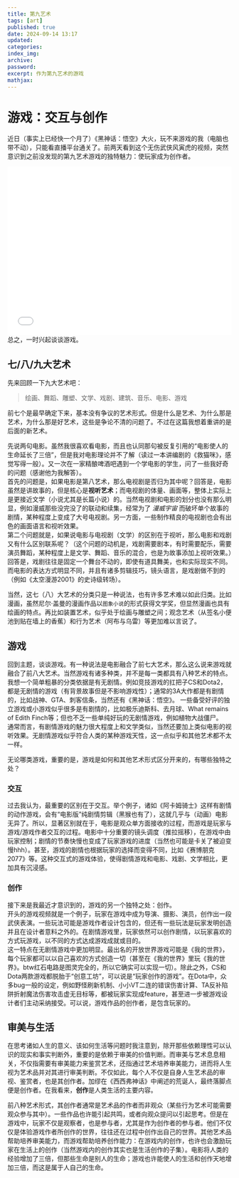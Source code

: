```yaml
---
title: 第九艺术
tags: [art]
published: true
date: 2024-09-14 13:17
updated:
categories:
index_img:
archive:
password:
excerpt: 作为第九艺术的游戏
mathjax:
---
```

# 游戏：交互与创作
近日（事实上已经快一个月了）《黑神话：悟空》大火，玩不来游戏的我（电脑也带不动），只能看直播平台通关了。前两天看到这个无伤武侠风寅虎的视频，突然意识到之前没发现的第九艺术游戏的独特魅力：使玩家成为创作者。
<div style="position: relative; width: 100%; height: 0; padding-bottom: 75%;"><iframe src="//player.bilibili.com/player.html?isOutside=true&aid=113054209540612&bvid=BV1ijn9eWE2k&cid=25666849975&p=1&autoplay=0" scrolling="no" border="0" frameborder="no" framespacing="0" allowfullscreen="true" style="position: absolute; width: 100%; height: 100%; left: 0; top: 0;"> </iframe></div>
总之，一时兴起谈谈游戏。

## 七/八/九大艺术
先来回顾一下九大艺术吧：
> 绘画、舞蹈、雕塑、文学、戏剧、建筑、音乐、电影、游戏

前七个是最早确定下来，基本没有争议的艺术形式。但是什么是艺术、为什么那是艺术，为什么那是好艺术，这些是争论不清的问题了。不过在这篇我想着重讲的是后面的新艺术。

先说两句电影。虽然我很喜欢看电影，而且也认同那句被反复引用的“电影使人的生命延长了三倍”，但是我对电影理论并不了解（读过一本讲编剧的《救猫咪》，感觉写得一般）。又一次在一家精酿啤酒吧遇到一个学电影的学生，问了一些我好奇的问题（感谢他为我解答）。  
首先的问题是，如果电影是第八艺术，那么电视剧是否归为其中呢？回答是，电影虽然是讲故事的，但是核心是**视听艺术**；而电视剧的体量、画面等，整体上实际上是更接近文学（小说尤其是长篇小说）的。当然电视剧和电影的划分也没有那么明显，例如漫威那些没完没了的联动和续集，经常为了 *漫威宇宙* 而破坏单个故事的剧情，某种程度上变成了大号电视剧。另一方面，一些制作精良的电视剧也会有出色的画面语言和视听效果。  
第二个问题就是，如果说电影与电视剧（文学）的区别在于视听，那么电影和戏剧又有什么区别联系呢？（这个问题的动机是，戏剧需要剧本，有时需要配乐，需要演员舞蹈，某种程度上是文学、舞蹈、音乐的混合，也是为故事添加上视听效果。）回答是，戏剧往往是固定一个舞台不动的，即使有道具舞美，也和实际现实不同。而电影的表达方式明显不同，并且有诸多剪辑技巧，镜头语言，是戏剧做不到的（例如《太空漫游2001》的史诗级转场）。

当然，这七（八）大艺术的分类只是一种说法，也有许多艺术难以如此归类。比如漫画，虽然尼尔·盖曼的漫画作品以`图象小说`的形式获得文学奖，但显然漫画也具有绘画的特点。再比如装置艺术，似乎处于绘画与雕塑之间；观念艺术（从签名小便池到贴在墙上的香蕉）和行为艺术（阿布与乌雷）等更加难以言说了。 

## 游戏
回到主题，谈谈游戏。有一种说法是电影融合了前七大艺术，那么这么说来游戏就融合了前八大艺术。当然游戏有诸多种类，并不是每一类都具有八种艺术的特点。  
我想一个简单粗暴的分类依据是有无剧情。例如竞技游戏的扛把子CS和Dota2，都是无剧情的游戏（有背景故事但是不影响游戏性）；通常的3A大作都是有剧情的，比如战神、GTA、刺客信条，当然还有《黑神话：悟空》。  一些备受好评的独立游戏或小游戏似乎很多是有剧情的，比如极乐迪斯科、去月球、What remains of Edith Finch等；但也不乏一些单纯好玩的无剧情游戏，例如植物大战僵尸。  
通常而言，有剧情游戏的魅力很大程度上和文学类似，当然还要加上类似电影的视听效果。无剧情游戏似乎符合人类的某种游戏天性，这一点似乎和其他艺术都不太一样。

无论哪类游戏，重要的是，游戏是如何和其他艺术形式区分开来的，有哪些独特之处？

### 交互
过去我认为，最重要的区别在于交互。举个例子，诸如《阿卡姆骑士》这样有剧情的动作游戏，会有“电影版”纯剧情剪辑（黑猴也有了），这就几乎与（动画）电影无异了。所以，显著区别就在于，电影是观众单方面接收的过程，而游戏是玩家与游戏/游戏作者交互的过程。电影中十分重要的镜头调度（推拉摇移），在游戏中由玩家控制；剧情的节奏快慢也变成了玩家游戏的进度（当然也可能是卡关了被迫变慢hhh）。甚至，游戏的剧情也根据玩家的选择而变得不同，比如《赛博朋克2077》等。这种交互式的游戏体验，使得剧情游戏和电影、戏剧、文学相比，更加具有沉浸感。

### 创作
接下来是我最近才意识到的，游戏的另一个独特之处：创作。  
开头的游戏视频就是一个例子，玩家在游戏中成为导演、摄影、演员，创作出一段武侠表演。一些玩法可能是游戏作者设计包含的，但还有一些玩法是玩家发明创造并且在设计者意料之外的。在剧情游戏里，玩家依然可以创作剧情，以玩家喜欢的方式玩游戏，以不同的方式达成游戏成就或目的。  
这一特点在无剧情游戏中更加明显。最出名的开放世界游戏可能是《我的世界》，每个玩家都可以以自己喜欢的方式创造一切（甚至在《我的世界》里玩《我的世界》。btw红石电路是图灵完全的，所以它确实可以实现一切）。除此之外，CS和Dota两款游戏都脱胎于“创意工坊”，可以说是“玩家创作的游戏”。在Dota中，众多bug一般的设定，例如野怪刷新机制、小小VT二连的错误伤害计算、TA反补陷阱折射魔法伤害攻击虚无目标等，都被玩家实现成feature，甚至进一步被游戏设计者们主动采纳接受。可以说，游戏作品的创作者，是包含玩家的。

## 审美与生活
在思考诸如人生的意义、该如何生活等问题时我注意到，除开那些依赖理性可以认识的现实和事实判断外，重要的是依赖于审美的价值判断。而审美与艺术息息相关，不仅指需要有审美能力来鉴赏艺术，还指通过艺术培养审美能力，进而将人生视为艺术品并对其进行审美判断。不仅如此，每个人不仅是自身人生艺术品的审视、鉴赏者，也是其创作者。加缪在《西西弗神话》中阐述的荒诞人，最终落脚点便是创作者。在我看来，**创作**是人类生活的主要内容。

前八种艺术形式，其创作者通常是艺术品的作者而非观众（某些行为艺术可能需要观众参与其中）。一些作品也许能引起共鸣，或者向观众提问以引起思考。但是在游戏中，玩家不仅是观察者，也是参与者，尤其是作为创作者的参与者。他们不仅仅是体验游戏作者所创作的世界，往往还在过程中创作出自己的世界。其他艺术品帮助培养审美能力，而游戏帮助培养创作能力：在游戏内的创作，也许也会激励玩家在生活上的创作（当然游戏内的创作其实也是生活创作的子集）。电影将人类的经验增加了三倍，但那些生命是别人的生命；游戏也许能使人的生活和创作天地增加三倍，而这是属于人自己的生命。
